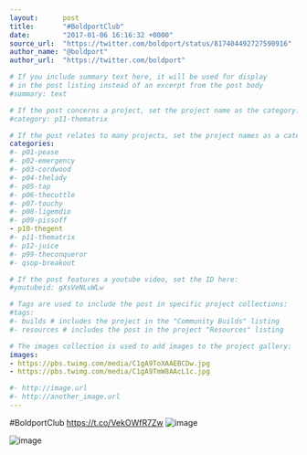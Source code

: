 ```yaml
---
layout:      post
title:       "#BoldportClub"
date:        "2017-01-06 16:16:32 +0000"
source_url:  "https://twitter.com/boldport/status/817404492727590916"
author_name: "@boldport"
author_url:  "https://twitter.com/boldport"

# If you include summary text here, it will be used for display
# in the post listing instead of an excerpt from the post body
#summary: text

# If the post concerns a project, set the project name as the category:
#category: p11-thematrix

# If the post relates to many projects, set the project names as a categories array:
categories:
#- p01-pease
#- p02-emergency
#- p03-cordwood
#- p04-thelady
#- p05-tap
#- p06-thecuttle
#- p07-touchy
#- p08-ligemdio
#- p09-pissoff
- p10-thegent
#- p11-thematrix
#- p12-juice
#- p99-theconqueror
#- qsop-breakout

# If the post features a youtube video, set the ID here:
#youtubeid: gXsVeNLuWLw

# Tags are used to include the post in specific project collections:
#tags:
#- builds # includes the project in the "Community Builds" listing
#- resources # includes the post in the project "Resources" listing

# The images collection is used to add images to the project gallery:
images:
- https://pbs.twimg.com/media/C1gA9ToXAAEBCDw.jpg
- https://pbs.twimg.com/media/C1gA9TmW8AAcL1c.jpg

#- http://image.url
#- http://another_image.url
---
```


#BoldportClub https://t.co/VekOWfR7Zw
![image](https://pbs.twimg.com/media/C1gA9ToXAAEBCDw.jpg)

![image](https://pbs.twimg.com/media/C1gA9TmW8AAcL1c.jpg)


